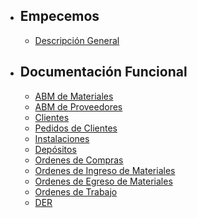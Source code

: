 - ## Empecemos
  - [Descripción General](/{{route}}/{{version}}/overview)
- ## Documentación Funcional
  - [ABM de Materiales](/{{route}}/{{version}}/ABM_de_Materiales)
  - [ABM de Proveedores](/{{route}}/{{version}}/ABM_de_Proveedores)
  - [Clientes](/{{route}}/{{version}}/Clientes)
  - [Pedidos de Clientes](/{{route}}/{{version}}/Pedidos_de_Clientes)
  - [Instalaciones](/{{route}}/{{version}}/Instalaciones)
  - [Depósitos](/{{route}}/{{version}}/Depositos)
  - [Ordenes de Compras](/{{route}}/{{version}}/Ordenes_de_Compras)
  - [Ordenes de Ingreso de Materiales](/{{route}}/{{version}}/ordenes_de_ingreso)
  - [Ordenes de Egreso de Materiales]((/{{route}}/{{version}}/ordenes_de_engreso_de_materiales))
  - [Ordenes de Trabajo]((/{{route}}/{{version}}/ordenes_de_trabajo))
  - [DER](/{{route}}/{{version}}/der)
